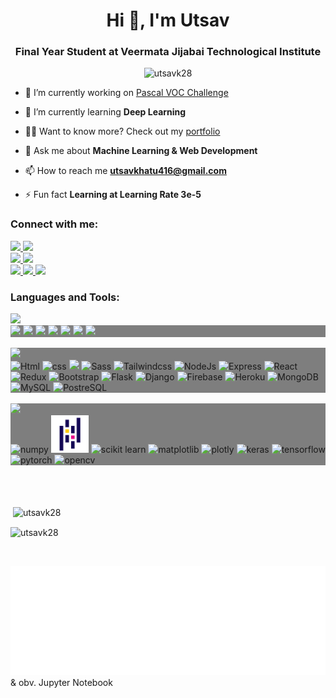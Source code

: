 <h1 align="center">Hi 👋, I'm Utsav</h1>
<h3 align="center">Final Year Student at Veermata Jijabai Technological Institute</h3>
<p align="center"> <img src="https://komarev.com/ghpvc/?username=utsavk28&label=Profile%20views&color=0e75b6&style=flat" alt="utsavk28" /> </p>

- 🔭 I’m currently working on [Pascal VOC Challenge](https://github.com/utsavk28/Pascal-VOC-Challenge)

- 🌱 I’m currently learning **Deep Learning**

<!-- - 👯 I’m looking to collaborate on [Social](https://github.com/utsavk28/Social) -->

- 👨‍💻 Want to know more? Check out my [portfolio](https://www.utsavkhatu.tech/)

- 💬 Ask me about **Machine Learning & Web Development**

- 📫 How to reach me **utsavkhatu416@gmail.com**

- ⚡ Fun fact **Learning at Learning Rate 3e-5**


<h3 align="left">Connect with me:</h3>
<div >
	<div>
	  <a href="https://twitter.com/utsavkhatu" target="blank">
	    <img src='https://img.shields.io/badge/Twitter-Connect-1DA1F2?style=for-the-badge&logo=twitter'/>
	  </a>
	   <a href="https://linkedin.com/in/utsavkhatu" target="blank">
	    <img src='https://img.shields.io/badge/Linkedin-Connect-0A66C2?style=for-the-badge&logo=linkedin'/>
	  </a>
	</div>
	<div>
	  <a href="https://kaggle.com/utsavk02" target="blank">
	    <img src='https://img.shields.io/badge/Kaggle-Competitions%20Contributor-20beff?style=for-the-badge&logo=kaggle'/>
	  </a>
	  	  <a href="https://machinehack.com/user/profile/ui/5ef0a238b7efcc325e39346a" target="blank">
	    <img src='https://img.shields.io/badge/MachineHack-CHAMPION-01fbff?style=for-the-badge&logo=Probot' /> 
	   </a>
	</div>
	<div>
	  <a href="https://www.codechef.com/users/utsavk02" target="blank">
	    <img src='https://img.shields.io/badge/Codechef-4%20Star-684273?style=for-the-badge&logo=codechef'/>   
	  </a>
	    <a href="https://codeforces.com/profile/utsavk02" target="blank">
	    <img src='https://img.shields.io/badge/Codeforces-specialist-03a89e?style=for-the-badge&logo=codeforces' /> 
	   </a>
	   	 <a href="https://www.leetcode.com/utsavk02" target="blank">
	    <img src='https://img.shields.io/badge/LeetCode-400+%20%20Problems%20Solved-ffa116?style=for-the-badge&logo=leetcode' /> 
	   </a>
	</div>
</div>


<h3 align="left">Languages and Tools:</h3>
<div  >
	<div  >
	<img src='https://img.shields.io/badge/Programming%20Language-696969?style=for-the-badge'/>
	<br/>
		<div style='background-color:#00000080;' >
		<img width='60' src='https://raw.githubusercontent.com/yurijserrano/Github-Profile-Readme-Logos/f994c418a134b58c4aec11152f6a4a33fa89da26/programming%20languages/c%2B%2B.svg' />
		<img width='60' src='https://raw.githubusercontent.com/yurijserrano/Github-Profile-Readme-Logos/f994c418a134b58c4aec11152f6a4a33fa89da26/programming%20languages/c.svg' />
		<img width='60' src='https://raw.githubusercontent.com/yurijserrano/Github-Profile-Readme-Logos/f994c418a134b58c4aec11152f6a4a33fa89da26/programming%20languages/python.svg' />
		<img width='60' src='https://raw.githubusercontent.com/yurijserrano/Github-Profile-Readme-Logos/f994c418a134b58c4aec11152f6a4a33fa89da26/programming%20languages/java.svg' />
		<img width='60' src='https://raw.githubusercontent.com/yurijserrano/Github-Profile-Readme-Logos/f994c418a134b58c4aec11152f6a4a33fa89da26/programming%20languages/javascript.svg' />
	<img width='60' src='https://raw.githubusercontent.com/yurijserrano/Github-Profile-Readme-Logos/f994c418a134b58c4aec11152f6a4a33fa89da26/programming%20languages/typescript.svg' />
		<img width='60' src='https://raw.githubusercontent.com/yurijserrano/Github-Profile-Readme-Logos/f994c418a134b58c4aec11152f6a4a33fa89da26/programming%20languages/dart.svg' />
		</div>
</div>
<br/>
		<div style='background-color:#00000080;' >
	<img src='https://img.shields.io/badge/Web%20Development-696969?style=for-the-badge&logo=Weblate' />
		<br/>
	<div>
		<img src="https://raw.githubusercontent.com/yurijserrano/Github-Profile-Readme-Logos/f994c418a134b58c4aec11152f6a4a33fa89da26/others/html.svg" alt="Html" width="60"/> 
		<img src="https://raw.githubusercontent.com/yurijserrano/Github-Profile-Readme-Logos/f994c418a134b58c4aec11152f6a4a33fa89da26/others/css.svg" alt="css" width="60" /> 
		<img width='60' src='https://raw.githubusercontent.com/yurijserrano/Github-Profile-Readme-Logos/f994c418a134b58c4aec11152f6a4a33fa89da26/programming%20languages/javascript.svg' />
			       <img width="60" src="https://www.vectorlogo.zone/logos/sass-lang/sass-lang-icon.svg" alt="Sass" /> 
       <img width="60" src="https://www.vectorlogo.zone/logos/tailwindcss/tailwindcss-icon.svg" alt="Tailwindcss" /> 
	<img width="60" src="https://raw.githubusercontent.com/yurijserrano/Github-Profile-Readme-Logos/f994c418a134b58c4aec11152f6a4a33fa89da26/frameworks/nodejs.svg" alt="NodeJs" /> 
       <img width="60" src="https://www.vectorlogo.zone/logos/expressjs/expressjs-icon.svg" alt="Express" /> 
	<img width="60" src="https://raw.githubusercontent.com/yurijserrano/Github-Profile-Readme-Logos/f994c418a134b58c4aec11152f6a4a33fa89da26/frameworks/react.svg" alt="React" /> 
	<img width="60" src="https://raw.githubusercontent.com/yurijserrano/Github-Profile-Readme-Logos/f994c418a134b58c4aec11152f6a4a33fa89da26/frameworks/redux.svg" alt="Redux" /> 
<img width="60" src="https://raw.githubusercontent.com/yurijserrano/Github-Profile-Readme-Logos/f994c418a134b58c4aec11152f6a4a33fa89da26/frameworks/boostrap.svg" alt="Bootstrap" /> 
<img width="60" src="https://raw.githubusercontent.com/yurijserrano/Github-Profile-Readme-Logos/f994c418a134b58c4aec11152f6a4a33fa89da26/frameworks/flask.svg" alt="Flask" /> 
<img width="60" src="https://raw.githubusercontent.com/yurijserrano/Github-Profile-Readme-Logos/f994c418a134b58c4aec11152f6a4a33fa89da26/frameworks/django.svg" alt="Django" /> 
<img width="60" src="https://raw.githubusercontent.com/yurijserrano/Github-Profile-Readme-Logos/f994c418a134b58c4aec11152f6a4a33fa89da26/cloud/firebase.svg" alt="Firebase" /> 
<img width="60" src="https://raw.githubusercontent.com/yurijserrano/Github-Profile-Readme-Logos/f994c418a134b58c4aec11152f6a4a33fa89da26/cloud/heroku.svg" alt="Heroku" /> 
  <img width="60" src="https://raw.githubusercontent.com/yurijserrano/Github-Profile-Readme-Logos/f994c418a134b58c4aec11152f6a4a33fa89da26/databases/mongodb.svg" alt="MongoDB" /> 
    <img width="60" src="https://raw.githubusercontent.com/yurijserrano/Github-Profile-Readme-Logos/f994c418a134b58c4aec11152f6a4a33fa89da26/databases/mysql.svg" alt="MySQL" /> 
       <img width="60" src="https://raw.githubusercontent.com/yurijserrano/Github-Profile-Readme-Logos/f994c418a134b58c4aec11152f6a4a33fa89da26/databases/postgresql.svg" alt="PostreSQL" /> 
   </div>
   </div>
</div>
<br/>
	<div style='background-color:#00000080;' >
	<img src='https://img.shields.io/badge/Machine%20Learning-696969?style=for-the-badge&logo=Probot' />
		<br/>
	<div>
		<img width="60" src="https://www.vectorlogo.zone/logos/numpy/numpy-icon.svg" alt="numpy" /> 
		<img width="60" src="https://raw.githubusercontent.com/devicons/devicon/2ae2a900d2f041da66e950e4d48052658d850630/icons/pandas/pandas-original.svg" alt="pandas" /> 
		<img width="60" src="https://upload.wikimedia.org/wikipedia/commons/0/05/Scikit_learn_logo_small.svg" alt="scikit learn" /> 
		<img width="60" src="https://raw.githubusercontent.com/gilbarbara/logos/101422a2467fd45d5ba0f1da6f199c84236d0ec3/logos/matplotlib-icon.svg" alt="matplotlib" /> 
		<img width="60" src="https://www.vectorlogo.zone/logos/plot_ly/plot_ly-icon.svg" alt="plotly" /> 
		<img width="60" src="https://upload.wikimedia.org/wikipedia/commons/a/ae/Keras_logo.svg" alt="keras" /> 
		<img width="60" src="https://www.vectorlogo.zone/logos/tensorflow/tensorflow-icon.svg" alt="tensorflow" /> 
		<img width="60" src="https://www.vectorlogo.zone/logos/pytorch/pytorch-icon.svg" alt="pytorch" /> 
		<img width="60" src="https://www.vectorlogo.zone/logos/opencv/opencv-icon.svg" alt="opencv" /> 
   </div>
</div>
<br/>
<!-- <div  >
	<img src='https://img.shields.io/badge/Android%20Development-696969?style=for-the-badge&logo=android' />
		<br/>
		<div style='background-color:#00000080;' >
				<img width='60' src='https://raw.githubusercontent.com/yurijserrano/Github-Profile-Readme-Logos/f994c418a134b58c4aec11152f6a4a33fa89da26/programming%20languages/dart.svg' />
	<img width="60" src="https://www.vectorlogo.zone/logos/flutterio/flutterio-icon.svg" alt="flutter" /> 
	<img width="60" src="https://upload.vectorlogo.zone/logos/android_studio/images/bc43bbac-e239-4ae9-829a-9809e57a8bc0.svg" alt="android studio" /> 
		</div>
</div>
<br/> -->
</div>

<br/>
<br/>

<div>
	<p>&nbsp;<img align="center" src="https://github-readme-stats.vercel.app/api?username=utsavk28&show_icons=true&locale=en" alt="utsavk28" /></p>
	<p><img align="center" src="https://github-readme-streak-stats.herokuapp.com/?user=utsavk28&" alt="utsavk28" /></p>
</div>
<!-- <p><img align="left" src="https://github-readme-stats.vercel.app/api/top-langs?username=utsavk28&show_icons=true&locale=en&layout=compact" alt="utsavk28" /></p> -->
<br/>

![Metrics](/github-metrics.svg)
<br/>
& obv. Jupyter Notebook
